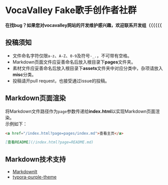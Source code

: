 # VocaValley Fake歌手创作者社群
**在找bug？如果您对vocavalley网站的开发维护感兴趣，欢迎联系开发组（（（（（（**

## 投稿须知
- 文件命名字符仅限`a-z`、`A-Z`、`0-9`及符号`-_.`，不可带有空格。
- Markdown页面文件应妥善命名后放入根目录下**pages**文件夹。
- 素材文件应妥善命名后放入根目录下**assets**文件夹中对应分类中，杂项请放入**misc**分类。
- 投稿请开pull request，也接受通过issue的投稿。

## Markdown页面渲染
将Markdown文件路径作为`page`参数传递给**index.html**以实现Markdown页面渲染。  
示例如下：  
```html
<a href="/index.html?page=pages/index.md">查看主页</a>
```
```markdown
[查看README](/index.html?page=README.md)
```

## Markdown技术支持
- [MarkdownIt](https://github.com/markdown-it/markdown-it)
- [typora-purple-theme](https://github.com/hliu202/typora-purple-theme)